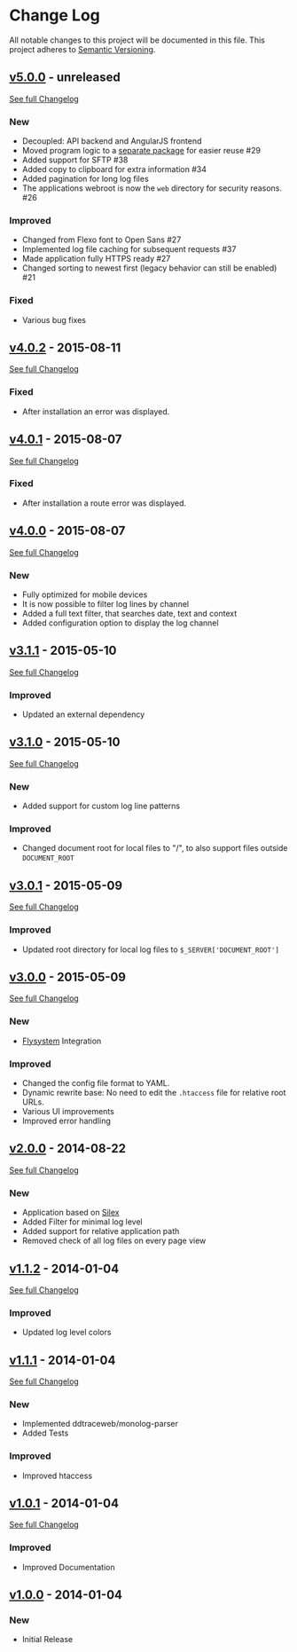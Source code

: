 # Change Log
All notable changes to this project will be documented in this file.
This project adheres to [Semantic Versioning](http://semver.org/).

## [v5.0.0](https://github.com/Syonix/monolog-viewer/releases/tag/v5.0.0-rc1) - unreleased
[See full Changelog](https://github.com/Syonix/monolog-viewer/compare/v4.0.2...v5.0.0-rc1)
### New
- Decoupled: API backend and AngularJS frontend
- Moved program logic to a [separate package](https://github.com/Syonix/log-viewer-lib) for easier reuse #29
- Added support for SFTP #38
- Added copy to clipboard for extra information #34
- Added pagination for long log files
- The applications webroot is now the `web` directory for security reasons. #26

### Improved
- Changed from Flexo font to Open Sans #27 
- Implemented log file caching for subsequent requests #37
- Made application fully HTTPS ready #27
- Changed sorting to newest first (legacy behavior can still be enabled) #21

### Fixed
- Various bug fixes

## [v4.0.2](https://github.com/Syonix/monolog-viewer/releases/tag/v4.0.2) - 2015-08-11
[See full Changelog](https://github.com/Syonix/monolog-viewer/compare/v4.0.1...v4.0.2)
### Fixed
- After installation an error was displayed.

## [v4.0.1](https://github.com/Syonix/monolog-viewer/releases/tag/v4.0.1) - 2015-08-07
[See full Changelog](https://github.com/Syonix/monolog-viewer/compare/v4.0.0...v4.0.1)
### Fixed
- After installation a route error was displayed.

## [v4.0.0](https://github.com/Syonix/monolog-viewer/releases/tag/v4.0.0) - 2015-08-07
[See full Changelog](https://github.com/Syonix/monolog-viewer/compare/v3.1.1...v4.0.0)
### New
- Fully optimized for mobile devices
- It is now possible to filter log lines by channel
- Added a full text filter, that searches date, text and context
- Added configuration option to display the log channel

## [v3.1.1](https://github.com/Syonix/monolog-viewer/releases/tag/v3.0.3) - 2015-05-10
[See full Changelog](https://github.com/Syonix/monolog-viewer/compare/v3.1.0...v3.1.1)
### Improved
- Updated an external dependency

## [v3.1.0](https://github.com/Syonix/monolog-viewer/releases/tag/v3.1.0) - 2015-05-10
[See full Changelog](https://github.com/Syonix/monolog-viewer/compare/v3.0.1...v3.1.0)
### New
- Added support for custom log line patterns

### Improved
- Changed document root for local files to "/", to also support files outside `DOCUMENT_ROOT`

## [v3.0.1](https://github.com/Syonix/monolog-viewer/releases/tag/v3.0.1) - 2015-05-09
[See full Changelog](https://github.com/Syonix/monolog-viewer/compare/v3.0.0...v3.0.1)
### Improved
- Updated root directory for local log files to `$_SERVER['DOCUMENT_ROOT']`

## [v3.0.0](https://github.com/Syonix/monolog-viewer/releases/tag/v3.0.0) - 2015-05-09
[See full Changelog](https://github.com/Syonix/monolog-viewer/compare/v2.0.0...v3.0.0)
### New
- [Flysystem](https://github.com/thephpleague/flysystem) Integration
 
### Improved
- Changed the config file format to YAML.
- Dynamic rewrite base: No need to edit the `.htaccess` file for relative root URLs.
- Various UI improvements
- Improved error handling

## [v2.0.0](https://github.com/Syonix/monolog-viewer/releases/tag/v2.0.0) - 2014-08-22
[See full Changelog](https://github.com/Syonix/monolog-viewer/compare/v1.1.2...v2.0.0)
### New
- Application based on [Silex](http://silex.sensiolabs.org/)
- Added Filter for minimal log level
- Added support for relative application path
- Removed check of all log files on every page view

## [v1.1.2](https://github.com/Syonix/monolog-viewer/releases/tag/v1.1.2) - 2014-01-04
[See full Changelog](https://github.com/Syonix/monolog-viewer/compare/v1.1.1...v1.1.2)
### Improved
- Updated log level colors

## [v1.1.1](https://github.com/Syonix/monolog-viewer/releases/tag/v1.1.1) - 2014-01-04
[See full Changelog](https://github.com/Syonix/monolog-viewer/compare/v1.0.1...v1.1.1)
### New
- Implemented ddtraceweb/monolog-parser
- Added Tests

### Improved
- Improved htaccess

## [v1.0.1](https://github.com/Syonix/monolog-viewer/releases/tag/v1.0.1) - 2014-01-04
[See full Changelog](https://github.com/Syonix/monolog-viewer/compare/v1.0.0...v1.0.1)
### Improved
- Improved Documentation


## [v1.0.0](https://github.com/Syonix/monolog-viewer/releases/tag/v1.0.0) - 2014-01-04
### New
- Initial Release
